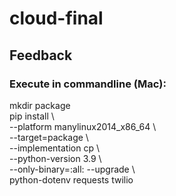 # cloud-final
## Feedback
### Execute in commandline (Mac):  
mkdir package  
pip install \  
--platform manylinux2014_x86_64 \  
--target=package \  
--implementation cp \  
--python-version 3.9 \  
--only-binary=:all: --upgrade \  
python-dotenv requests twilio  

